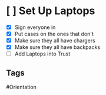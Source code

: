 # [ ] Set Up Laptops
- [x] Sign everyone in
- [x] Put cases on the ones that don't
- [x] Make sure they all have chargers
- [x] Make sure they all have backpacks
- [ ] Add Laptops into Trust
## Tags

#Orientation
